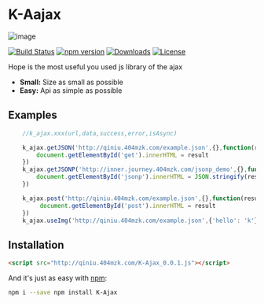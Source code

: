 # K-Aajax

![image](http://qiniu.404mzk.com/K-Ajax.png)

[![Build Status](https://travis-ci.org/mzkmzk/K-Aajax.png?style=flat)](https://travis-ci.org/mzkmzk/K-Ajax)
[![npm version](https://img.shields.io/npm/v/k-Aajax.svg?style=flat)](https://www.npmjs.com/package/k-Aajax)
[![Downloads](https://img.shields.io/npm/dt/k-Aajax.svg?style=flat)](https://www.npmjs.com/package/k-Aajax)
[![License](https://img.shields.io/npm/l/k-Aajax.svg?style=flat)](https://www.npmjs.com/package/k-Aajax)

Hope is the most useful you used js library of the ajax 

* **Small:** Size as small as possible
* **Easy:** Api as simple as possible

## Examples

```javascript
    //k_ajax.xxx(url,data,success,error,isAsync)

    k_ajax.getJSON('http://qiniu.404mzk.com/example.json',{},function(result){
        document.getElementById('get').innerHTML = result
    })
    k_ajax.getJSONP('http://inner.journey.404mzk.com/jsonp_demo',{},function(result){
        document.getElementById('jsonp').innerHTML = JSON.stringify(result)
    })

    k_ajax.post('http://qiniu.404mzk.com/example.json',{},function(result){
         document.getElementById('post').innerHTML = result
    })
    k_ajax.useImg('http://qiniu.404mzk.com/example.json',{'hello': 'k'})
```

## Installation

```html
<script src="http://qiniu.404mzk.com/K-Ajax_0.0.1.js"></script>
```

And it's just as easy with [npm](http://npmjs.com):

```sh
npm i --save npm install K-Ajax 
```

